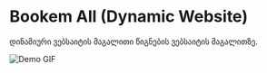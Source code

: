 # Bookem All (Dynamic Website)

დინამიური ვებსაიტის მაგალითი წიგნების ვებსაიტის მაგალითზე.

![Demo GIF](demo.gif)